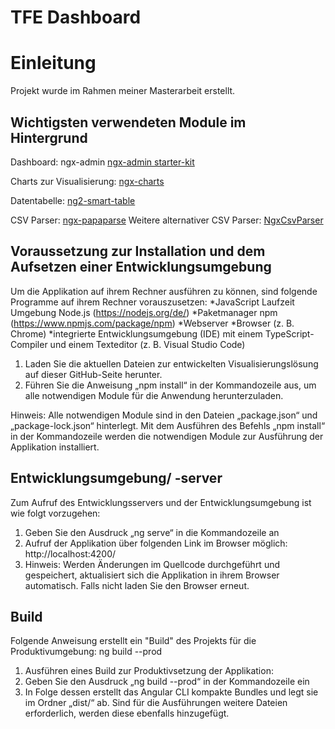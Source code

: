 # TFE Dashboard

# Einleitung
Projekt wurde im Rahmen meiner Masterarbeit erstellt.

## Wichtigsten verwendeten Module im Hintergrund
Dashboard: ngx-admin [ngx-admin starter-kit](https://github.com/akveo/ngx-admin/tree/starter-kit)

Charts zur Visualisierung: [ngx-charts](https://github.com/swimlane/ngx-charts)

Datentabelle: [ng2-smart-table](https://akveo.github.io/ng2-smart-table/#/)

CSV Parser: [ngx-papaparse](https://alberthaff.dk/projects/ngx-papaparse/docs/v4)
Weitere alternativer CSV Parser: [NgxCsvParser](https://github.com/tofiqquadri/ngx-csv-parser)


## Voraussetzung zur Installation und dem Aufsetzen einer Entwicklungsumgebung
Um die Applikation auf ihrem Rechner ausführen zu können, sind folgende Programme auf ihrem Rechner vorauszusetzen:
*JavaScript Laufzeit Umgebung Node.js (https://nodejs.org/de/)
*Paketmanager npm (https://www.npmjs.com/package/npm)
*Webserver
*Browser (z. B. Chrome)
*integrierte Entwicklungsumgebung (IDE) mit einem TypeScript-Compiler und einem Texteditor (z. B. Visual Studio Code)

1.	Laden Sie die aktuellen Dateien zur entwickelten Visualisierungslösung auf dieser GitHub-Seite herunter.
2.	Führen Sie die Anweisung „npm install“ in der Kommandozeile aus, um alle notwendigen Module für die Anwendung herunterzuladen.

Hinweis:
Alle notwendigen Module sind in den Dateien „package.json“ und „package-lock.json“ hinterlegt. Mit dem Ausführen des Befehls „npm install“ in der Kommandozeile werden die notwendigen Module zur Ausführung der Applikation installiert.

## Entwicklungsumgebung/ -server

Zum Aufruf des Entwicklungsservers und der Entwicklungsumgebung ist wie folgt vorzugehen:
1.	Geben Sie den Ausdruck „ng serve“ in die Kommandozeile an
2.  Aufruf der Applikation über folgenden Link im Browser möglich: http://localhost:4200/ 
3.  Hinweis: Werden Änderungen im Quellcode durchgeführt und gespeichert, aktualisiert sich die Applikation in ihrem      Browser automatisch. Falls nicht laden Sie den Browser erneut.

## Build

Folgende Anweisung erstellt ein "Build" des Projekts für die Produktivumgebung:
ng build --prod

1.	Ausführen eines Build zur Produktivsetzung der Applikation:
2.	Geben Sie den Ausdruck „ng build --prod“ in der Kommandozeile ein
3.	In Folge dessen erstellt das Angular CLI kompakte Bundles und legt sie im Ordner „dist/“ ab. Sind für die Ausführungen weitere Dateien erforderlich, werden diese ebenfalls hinzugefügt.


